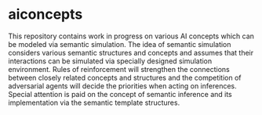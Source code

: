 # aiconcepts

This repository contains work in progress on various AI concepts which can be modeled via semantic simulation.
The idea of semantic simulation considers various semantic structures and concepts and assumes that their interactions can be simulated via specially designed simulation environment. Rules of reinforcement will strengthen the connections between closely related concepts and structures and the competition of adversarial agents will decide the priorities when acting on inferences. Special attention is paid on the concept of semantic inference and its implementation via the semantic template structures. 
 
